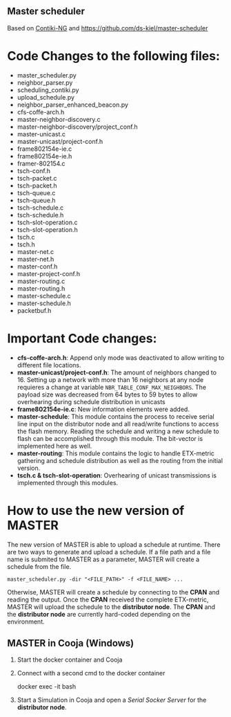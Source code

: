 ## Master scheduler

Based on [Contiki-NG](https://github.com/contiki-ng/contiki-ng) and https://github.com/ds-kiel/master-scheduler

# Code Changes to the following files:

* master_scheduler.py
* neighbor_parser.py
* scheduling_contiki.py
* upload_schedule.py
* neighbor_parser_enhanced_beacon.py
* cfs-coffe-arch.h
* master-neighbor-discovery.c
* master-neighbor-discovery/project_conf.h
* master-unicast.c
* master-unicast/project-conf.h
* frame802154e-ie.c
* frame802154e-ie.h
* framer-802154.c
* tsch-conf.h
* tsch-packet.c
* tsch-packet.h
* tsch-queue.c
* tsch-queue.h
* tsch-schedule.c
* tsch-schedule.h
* tsch-slot-operation.c
* tsch-slot-operation.h
* tsch.c
* tsch.h
* master-net.c
* master-net.h
* master-conf.h
* master-project-conf.h
* master-routing.c
* master-routing.h
* master-schedule.c
* master-schedule.h
* packetbuf.h

# Important Code changes:

* **cfs-coffe-arch.h**: Append only mode was deactivated to allow writing to different file locations.
* **master-unicast/project-conf.h**: The amount of neighbors changed to 16. Setting up a network with more than 16 neighbors at any node requieres a change at variable `NBR_TABLE_CONF_MAX_NEIGHBORS`. The payload size was decreased from 64 bytes to 59 bytes to allow overhearing during schedule distribution in unicasts
* **frame802154e-ie.c**: New information elements were added.
* **master-schedule**: This module contains the process to receive serial line input on the distributor node and all read/write functions to access the flash memory. Reading the schedule and writing a new schedule to flash can be accomplished through this module. The bit-vector is implemented here as well.
* **master-routing**: This module contains the logic to handle ETX-metric gathering and schedule distribution as well as the routing from the initial version.
* **tsch.c & tsch-slot-operation**: Overhearing of unicast transmissions is implemented through this modules.

# How to use the new version of MASTER

The new version of MASTER is able to upload a schedule at runtime. There are two ways to generate and upload a schedule. If a file path and a file name is submited to MASTER as a parameter, MASTER will create a schedule from the file.

    master_scheduler.py -dir "<FILE_PATH>" -f <FILE_NAME> ...
    
Otherwise, MASTER will create a schedule by connecting to the __CPAN__ and reading the output. Once the __CPAN__ received the complete ETX-metric, MASTER will upload the schedule to the __distributor node__.
The __CPAN__ and the __distributor node__ are currently hard-coded depending on the environment.

## MASTER in Cooja (Windows)

1. Start the docker container and Cooja
2. Connect with a second cmd to the docker container 

    docker exec -it <ID> bash
 
3. Start a Simulation in Cooja and open a *Serial Socker Server* for the __distributor node__.
